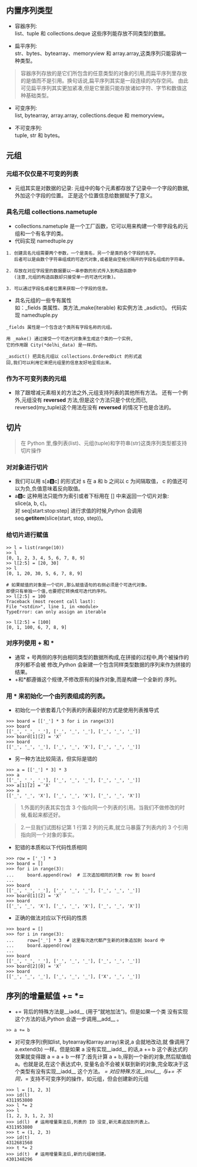 ## 内置序列类型

* 容器序列:   
  list、tuple 和 collections.deque 这些序列能存放不同类型的数据。

* 扁平序列:   
  str、bytes、bytearray、memoryview 和 array.array,这类序列只能容纳一种类型。

> 容器序列存放的是它们所包含的任意类型的对象的引用,而扁平序列里存放的是值而不是引用。换句话说,扁平序列其实是一段连续的内存空间。
  由此可见扁平序列其实更加紧凑,但是它里面只能存放诸如字符、字节和数值这种基础类型。

* 可变序列:   
  list, bytearray, array.array, collections.deque 和 memoryview。

* 不可变序列:  
  tuple, str 和 bytes。

## 元组

### 元组不仅仅是不可变的列表
* 元组其实是对数据的记录: 元组中的每个元素都存放了记录中一个字段的数据,外加这个字段的位置。
  正是这个位置信息给数据赋予了意义。

### 具名元组 collections.nametuple
* collections.nametuple 是一个工厂函数，它可以用来构建一个带字段名的元组和一个有名字的类。
* 代码实现 namedtuple.py
```
1. 创建具名元组需要两个参数，一个是类名，另一个是类的各个字段的名字。
   后者可以是由数个字符串组成的可迭代对象,或者是由空格分隔开的字段名组成的字符串。
   
2. 存放在对应字段里的数据要以一串参数的形式传入到构造函数中
   (注意,元组的构造函数却只接受单一的可迭代对象)。
   
3. 可以通过字段名或者位置来获取一个字段的信息。
```
* 具名元组的一些专有属性  
  如：_fields 类属性、类方法_make(iterable) 和实例方法 _asdict()。
  代码实现 namedtuple.py
```
_fields 属性是一个包含这个类所有字段名称的元组。

用 _make() 通过接受一个可迭代对象来生成这个类的一个实例,
它的作用跟 City(*delhi_data) 是一样的。

_asdict() 把具名元组以 collections.OrderedDict 的形式返
回,我们可以利用它来把元组里的信息友好地呈现出来。
```

### 作为不可变列表的元组
* 除了跟增减元素相关的方法之外,元组支持列表的其他所有方法。
还有一个例外,元组没有 __reversed__ 方法,但是这个方法只是个优化而已,
reversed(my_tuple)这个用法在没有 __reversed__ 的情况下也是合法的。

## 切片
> 在 Python 里,像列表(list)、元组(tuple)和字符串(str)这类序列类型都支持切片操作

### 对对象进行切片
* 我们可以用 s[a:b:c] 的形式对 s 在 a 和 b 之间以 c 为间隔取值，
  c 的值还可以为负,负值意味着反向取值。 
* a:b:c 这种用法只能作为索引或者下标用在 [] 中来返回一个切片对象:  
  slice(a, b, c)。  
  对 seq[start:stop:step] 进行求值的时候,Python 会调用 seq.__getitem__(slice(start, stop, step))。

### 给切片进行赋值
```
>> l = list(range(10))
>> l
[0, 1, 2, 3, 4, 5, 6, 7, 8, 9]
>> l[2:5] = [20, 30]
>> l
[0, 1, 20, 30, 5, 6, 7, 8, 9]

# 如果赋值的对象是一个切片,那么赋值语句的右侧必须是个可迭代对象。
即便只有单独一个值,也要把它转换成可迭代的序列。
>> l[2:5] = 100
Traceback (most recent call last):
File "<stdin>", line 1, in <module>
TypeError: can only assign an iterable

>> l[2:5] = [100]
[0, 1, 100, 6, 7, 8, 9]
```

### 对序列使用 + 和 *
* 通常 + 号两侧的序列由相同类型的数据所构成,在拼接的过程中,两个被操作的序列都不会被
修改,Python 会新建一个包含同样类型数据的序列来作为拼接的结果。
* +和*都遵循这个规律,不修改原有的操作对象,而是构建一个全新的
序列。

### 用 * 来初始化一个由列表组成的列表。
* 初始化一个嵌套着几个列表的列表最好的方式是使用列表推导式
```
>>> board = [['_'] * 3 for i in range(3)]
>>> board
[['_', '_', '_'], ['_', '_', '_'], ['_', '_', '_']]
>>> board[1][2] = 'X'
>>> board
[['_', '_', '_'], ['_', '_', 'X'], ['_', '_', '_']]
```

* 另一种方法比较简洁，但实际是错的
```
>>> a = [['_'] * 3] * 3
>>> a
[['_', '_', '_'], ['_', '_', '_'], ['_', '_', '_']]
>>> a[1][2] = 'X'
>>> a
[['_', '_', 'X'], ['_', '_', 'X'], ['_', '_', 'X']]
```
> 1.外面的列表其实包含 3 个指向同一个列表的引用。当我们不做修改的时候,看起来都还好。  
  
> 2.一旦我们试图标记第 1 行第 2 列的元素,就立马暴露了列表内的 3 个引用指向同一个对象的事实。


* 犯错的本质和以下代码性质相同
```
>>> row = ['_'] * 3
>>> board = []
>>> for i in range(3):
...     board.append(row)  # 三次追加相同的对象 row 到 board
... 
>>> board
[['_', '_', '_'], ['_', '_', '_'], ['_', '_', '_']]
>>> board[1][2] = 'X'
>>> board
[['_', '_', 'X'], ['_', '_', 'X'], ['_', '_', 'X']]
```
* 正确的做法对应以下代码的性质
```
>>> board = []
>>> for i in range(3):
...     row=['_'] * 3  # 这里每次迭代都产生新的对象追加到 board 中
...     board.append(row)
...
>>> board
[['_', '_', '_'], ['_', '_', '_'], ['_', '_', '_']]
>>> board[2][0] = 'X'
>>> board
[['_', '_', '_'], ['_', '_', '_'], ['X', '_', '_']]
```

## 序列的增量赋值 +=  *=
* += 背后的特殊方法是__iadd__ (用于“就地加法”)。但是如果一个类
没有实现这个方法的话,Python 会退一步调用__add__ 。
```
>> a += b
```
* 对可变序列(例如list, bytearray和array.array)来说,a 会就地改动,就
像调用了 a.extend(b) 一样。但是如果 a 没有实现__iadd__ 的话,a
+= b 这个表达式的效果就变得跟 a = a + b 一样了:首先计算 a +
b,得到一个新的对象,然后赋值给 a。也就是说,在这个表达式中,
变量名会不会被关联到新的对象,完全取决于这个类型有没有实现__iadd__ 这个方法。
*= 对应特殊方法__imul__, 与+= 不同，*= 支持不可变序列的操作，如元组，但会创建新的元组
```
>>> l = [1, 2, 3]
>>> id(l)
4311953800
>>> l *= 2
>>> l
[1, 2, 3, 1, 2, 3]
>>> id(l)  # 运用增量乘法后,列表的 ID 没变,新元素追加到列表上。
4311953800
>>> t = (1, 2, 3)
>>> id(t)
4312681568
>>> t *= 2
>>> id(t)  # 运用增量乘法后,新的元组被创建。
4301348296
```